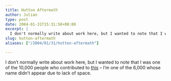 ```yaml
---
title: Hutton Aftermath
author: Julian
type: post
date: 2004-01-31T15:31:58+00:00
excerpt: |
  I don't normally write about work here, but I wanted to note that I was one of the 10,000 people who contributed to <a title="BBC staff statement in the Daily Telegraph" href="https://news.bbc.co.uk/1/hi/uk_politics/3446819.stm">this</a>  - I'm one of the 6,000 whose name didn't appear due to lack of space.
slug: hutton-aftermath 
aliases: ["/2004/01/31/hutton-aftermath"]

---
```

I don&#8217;t normally write about work here, but I wanted to note that I was one of the 10,000 people who contributed to [this][1] &#8211; I&#8217;m one of the 6,000 whose name didn&#8217;t appear due to lack of space.

 [1]: https://news.bbc.co.uk/1/hi/uk_politics/3446819.stm "BBC staff statement in the Daily Telegraph"